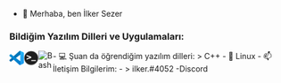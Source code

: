 - 👋 Merhaba, ben İlker Sezer
### Bildiğim Yazılım Dilleri ve Uygulamaları:
<img align="left" alt="Visual Studio Code" width="26px" src="https://raw.githubusercontent.com/github/explore/80688e429a7d4ef2fca1e82350fe8e3517d3494d/topics/visual-studio-code/visual-studio-code.png" />
<img align="left" alt="Terminal" width="26px" src="https://raw.githubusercontent.com/github/explore/80688e429a7d4ef2fca1e82350fe8e3517d3494d/topics/terminal/terminal.png" />
<img align="left" alt="Bash" width="26px" src="https://cdn.discordapp.com/attachments/832611714817720341/854367711785779200/bash.png" />
- 💻 Şuan da öğrendiğim yazılım dilleri:
> C++
- 💞️ Linux
- 📫 İletişim Bilgilerim:
- > ilker.#4052 -Discord
